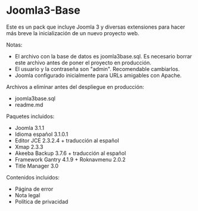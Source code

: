 Joomla3-Base
============

Este es un pack que incluye Joomla 3 y diversas extensiones para hacer más breve la inicialización de un nuevo proyecto web.

Notas:
- El archivo con la base de datos es joomla3base.sql. Es necesario borrar este archivo antes de poner el proyecto en producción.
- El usuario y la contraseña son "admin". Recomendable cambiarlos.
- Joomla configurado inicialmente para URLs amigables con Apache.

Archivos a eliminar antes del despliegue en producción:
- joomla3base.sql
- readme.md

Paquetes incluidos:
- Joomla 3.1.1
- Idioma español 3.1.0.1
- Editor JCE 2.3.2.4 + traducción al español
- Xmap 2.3.3
- Akeeba Backup 3.7.6 + traducción al español
- Framework Gantry 4.1.9 + Roknavmenu 2.0.2
- Title Manager 3.0

Contenidos incluidos:
- Página de error
- Nota legal
- Política de privacidad
